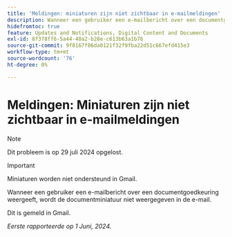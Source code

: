 ```yaml
---
title: 'Meldingen: miniaturen zijn niet zichtbaar in e-mailmeldingen'
description: Wanneer een gebruiker een e-mailbericht over een documentgoedkeuring weergeeft, wordt de documentminiatuur niet weergegeven in de e-mail.
hidefromtoc: true
feature: Updates and Notifications, Digital Content and Documents
exl-id: 8f378ff6-5a44-40a2-b28e-c613b63a1b76
source-git-commit: 9f8167f06da0121f32f9fba22d51c667efd415e3
workflow-type: tm+mt
source-wordcount: '76'
ht-degree: 0%

---
```


# Meldingen: Miniaturen zijn niet zichtbaar in e-mailmeldingen

>[!NOTE]
>
>Dit probleem is op 29 juli 2024 opgelost.

>[!IMPORTANT]
>
>Miniaturen worden niet ondersteund in Gmail.

Wanneer een gebruiker een e-mailbericht over een documentgoedkeuring weergeeft, wordt de documentminiatuur niet weergegeven in de e-mail.

Dit is gemeld in Gmail.

_Eerste rapporteerde op 1 Juni, 2024._
